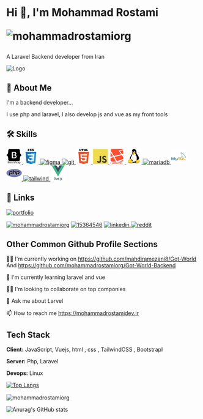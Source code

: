 











# Hi  👋, I'm Mohammad Rostami <p align="left"> <img src="https://komarev.com/ghpvc/?username=mohammadrostamiorg&label=Profile%20views&color=0e75b6&style=flat" alt="mohammadrostamiorg" /> </p>


A Laravel Backend developer from Iran


![Logo](https://avatars.githubusercontent.com/u/80725665?v=4)

## 🚀 About Me
I'm a backend developer...

I use php and laravel,
I also develop js and vue as my front tools


## 🛠 Skills
<p align="left"> <a href="https://getbootstrap.com" target="_blank" rel="noreferrer"> <img src="https://raw.githubusercontent.com/devicons/devicon/master/icons/bootstrap/bootstrap-plain-wordmark.svg" alt="bootstrap" width="40" height="40"/> </a> <a href="https://www.w3schools.com/css/" target="_blank" rel="noreferrer"> <img src="https://raw.githubusercontent.com/devicons/devicon/master/icons/css3/css3-original-wordmark.svg" alt="css3" width="40" height="40"/> </a> <a href="https://www.figma.com/" target="_blank" rel="noreferrer"> <img src="https://www.vectorlogo.zone/logos/figma/figma-icon.svg" alt="figma" width="40" height="40"/> </a> <a href="https://git-scm.com/" target="_blank" rel="noreferrer"> <img src="https://www.vectorlogo.zone/logos/git-scm/git-scm-icon.svg" alt="git" width="40" height="40"/> </a> <a href="https://www.w3.org/html/" target="_blank" rel="noreferrer"> <img src="https://raw.githubusercontent.com/devicons/devicon/master/icons/html5/html5-original-wordmark.svg" alt="html5" width="40" height="40"/> </a> <a href="https://developer.mozilla.org/en-US/docs/Web/JavaScript" target="_blank" rel="noreferrer"> <img src="https://raw.githubusercontent.com/devicons/devicon/master/icons/javascript/javascript-original.svg" alt="javascript" width="40" height="40"/> </a> <a href="https://laravel.com/" target="_blank" rel="noreferrer"> <img src="https://raw.githubusercontent.com/devicons/devicon/master/icons/laravel/laravel-plain-wordmark.svg" alt="laravel" width="40" height="40"/> </a> <a href="https://www.linux.org/" target="_blank" rel="noreferrer"> <img src="https://raw.githubusercontent.com/devicons/devicon/master/icons/linux/linux-original.svg" alt="linux" width="40" height="40"/> </a> <a href="https://mariadb.org/" target="_blank" rel="noreferrer"> <img src="https://www.vectorlogo.zone/logos/mariadb/mariadb-icon.svg" alt="mariadb" width="40" height="40"/> </a> <a href="https://www.mysql.com/" target="_blank" rel="noreferrer"> <img src="https://raw.githubusercontent.com/devicons/devicon/master/icons/mysql/mysql-original-wordmark.svg" alt="mysql" width="40" height="40"/> </a> <a href="https://www.php.net" target="_blank" rel="noreferrer"> <img src="https://raw.githubusercontent.com/devicons/devicon/master/icons/php/php-original.svg" alt="php" width="40" height="40"/> </a> <a href="https://tailwindcss.com/" target="_blank" rel="noreferrer"> <img src="https://www.vectorlogo.zone/logos/tailwindcss/tailwindcss-icon.svg" alt="tailwind" width="40" height="40"/> </a> <a href="https://vuejs.org/" target="_blank" rel="noreferrer"> <img src="https://raw.githubusercontent.com/devicons/devicon/master/icons/vuejs/vuejs-original-wordmark.svg" alt="vuejs" width="40" height="40"/> </a> </p>



## 🔗 Links
[![portfolio](https://img.shields.io/badge/my_portfolio-000?style=for-the-badge&logo=ko-fi&logoColor=white)](https://mohammadrostamidev.ir/)
<p align="left">
<a href="https://linkedin.com/in/mohammadrostamiorg" target="blank"><img align="center" src="https://raw.githubusercontent.com/rahuldkjain/github-profile-readme-generator/master/src/images/icons/Social/linked-in-alt.svg" alt="mohammadrostamiorg" height="30" width="40" /></a>
<a href="https://stackoverflow.com/users/15364546" target="blank"><img align="center" src="https://raw.githubusercontent.com/rahuldkjain/github-profile-readme-generator/master/src/images/icons/Social/stack-overflow.svg" alt="15364546" height="30" width="40" /></a>

<a href="https://t.me/mmdrsdev">
    <img align="center" src="https://img.icons8.com/color/344/telegram-app--v1.png" alt="linkedin" height="40" width="40" />
</a>
<a href="https://www.reddit.com/user/mohmmadrostami">
    <img align="center" src="https://www.freeiconspng.com/uploads/red-reddit-icon-7.png" alt="reddit" height="40" width="40" />
</a>
<br/>

</p>



## Other Common Github Profile Sections
👩‍💻 I'm currently working on https://github.com/mahdiramezani8/Got-World And https://github.com/mohammadrostamiorg/Got-World-Backend

🧠 I'm currently learning laravel and vue

👯‍♀️ I'm looking to collaborate on  top componies

💬 Ask me about Larvel

📫 How to reach me https://mohammadrostamidev.ir




## Tech Stack

**Client:**  JavaScript, Vuejs, html , css , TailwindCSS , Bootstrapl

**Server:** Php, Laravel

**Devops:** Linux



[![Top Langs](https://github-readme-stats.vercel.app/api/top-langs/?username=mohammadrostamiorg&layout=compact)](https://github.com/anuraghazra/github-readme-stats) 
<p><img align="center" src="https://github-readme-streak-stats.herokuapp.com/?user=mohammadrostamiorg&" alt="mohammadrostamiorg" /></p>


![Anurag's GitHub stats](https://github-readme-stats.vercel.app/api?username=mohammadrostamiorg&show_icons=true&theme=radical)



